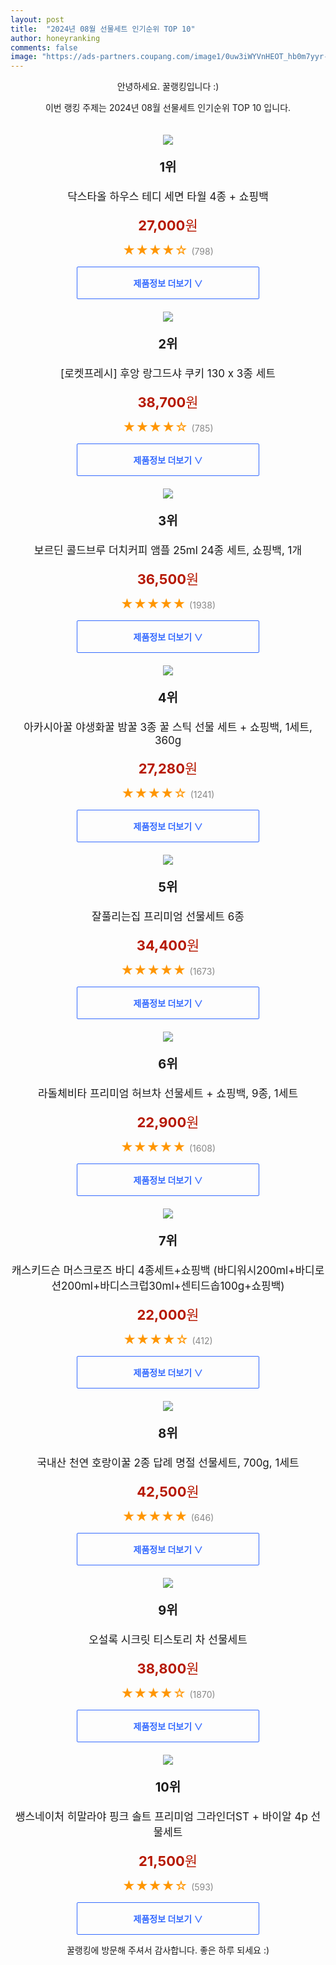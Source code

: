 ```yaml
---
layout: post
title:  "2024년 08월 선물세트 인기순위 TOP 10"
author: honeyranking
comments: false
image: "https://ads-partners.coupang.com/image1/0uw3iWYVnHEOT_hb0m7yyr-f4oBNFCFhTSyBceZeEqn_RvgB62CtTJPfqjo2_ntoD86rJ7MTKyEKc2NmqkQ_G2SeCsCgrl4v02EWsq0a2KOzVh75ol-qjyUuX3uAoemdx3pFzLuqEPFsvKRFg8EoHTMY31uYl8IjP2qmdlbdPZOLXIIgqILE1frnUjxMKb4LsVMVpHoCkJPl0cYR_OPmc4Ctw02NrL2QnCNKUsXsuqzgH6c8KnXqptO6071ZYJjTxfq2-ZuY9VloAia6O2as_OdZZgYWR9URKHf0"
---
```

<p style="text-align: center;">안녕하세요. 꿀랭킹입니다 :)</p>
<p style="text-align: center;">이번 랭킹 주제는 2024년 08월 선물세트 인기순위 TOP 10 입니다.</p><center><img src="https://ads-partners.coupang.com/image1/0uw3iWYVnHEOT_hb0m7yyr-f4oBNFCFhTSyBceZeEqn_RvgB62CtTJPfqjo2_ntoD86rJ7MTKyEKc2NmqkQ_G2SeCsCgrl4v02EWsq0a2KOzVh75ol-qjyUuX3uAoemdx3pFzLuqEPFsvKRFg8EoHTMY31uYl8IjP2qmdlbdPZOLXIIgqILE1frnUjxMKb4LsVMVpHoCkJPl0cYR_OPmc4Ctw02NrL2QnCNKUsXsuqzgH6c8KnXqptO6071ZYJjTxfq2-ZuY9VloAia6O2as_OdZZgYWR9URKHf0" style="margin-top:20px" /></center><p style="text-align: center; font-size: 20px"><b>1위</b></p><p style="text-align: center; font-size: 17px">닥스타올 하우스 테디 세면 타월 4종 + 쇼핑백</p><p style="text-align: center;"><span style="color: #b61800; font-size: 22px;"><b>27,000</b>원</span></p><p style="text-align: center;"><span style="color: #ff9600; font-size: 20px;">★★★★☆ </span><span style="color: #878787;">(798)</span></p><center><a href="https://link.coupang.com/re/AFFSDP?lptag=AF3899140&subid=honeyrank&pageKey=7772041365&itemId=20984687269&vendorItemId=75816437704&traceid=V0-153-ae30cf0797cf3902&requestid=20240816170001147097835135&token=31850C%7CMIXED"><div style="font-size: 14px; display: inline-block; padding: 15px 90px; color: #346aff; border-radius: 2px; border: 1px solid #346aff; cursor: pointer;"><b>제품정보 더보기 &or;</b></div></a></center><center><img src="https://ads-partners.coupang.com/image1/mf6YsFKWGQjcQ6t8mb_qmqHGiOig3jikpw4NXI8BZuI1nHDEqYWJjREeQl4rYOto9lbNKQFtSDeN7YdsKZxjvmLnsSGG0nQuinVbx3SdS2-9QWJ49DvrtA0TS8QkvmbjmDEVnHRR4KpHtUGeSL_JG0nS-Cr893GIxibpHE_MYurgkg2pDhpw-oDTE6iGBE8h80Oz5-cmFgYnqe0NldvBkG676POewKolbdzr79xTCf1MErBj0qpWZdnuUqLSQ-Cdbds0Yj3C6r9tBMpbj65ie1lUnobLQZSgTqmi" style="margin-top:20px" /></center><p style="text-align: center; font-size: 20px"><b>2위</b></p><p style="text-align: center; font-size: 17px">[로켓프레시] 후앙 랑그드샤 쿠키 130 x 3종 세트</p><p style="text-align: center;"><span style="color: #b61800; font-size: 22px;"><b>38,700</b>원</span></p><p style="text-align: center;"><span style="color: #ff9600; font-size: 20px;">★★★★☆ </span><span style="color: #878787;">(785)</span></p><center><a href="https://link.coupang.com/re/AFFSDP?lptag=AF3899140&subid=honeyrank&pageKey=6997397074&itemId=17147333192&vendorItemId=84320088709&traceid=V0-153-ac9cce597a150f71&requestid=20240816170001147097835135&token=31850C%7CMIXED"><div style="font-size: 14px; display: inline-block; padding: 15px 90px; color: #346aff; border-radius: 2px; border: 1px solid #346aff; cursor: pointer;"><b>제품정보 더보기 &or;</b></div></a></center><center><img src="https://ads-partners.coupang.com/image1/j5aoFDPW7RdI_7Qij3vwljKFNJZ3IVdQY0_QEaTgLcYhXKjPBgLKl_sjCsHb450Q1T0LFs9RHempJQWI46oDOwgGZ1_p2DjaovF6TiV_jgWxy5HIzSia5GDVifof7mHgudE19YVyaKocu-UDqrhmBFnpF6SQtREQGmhSymifg4wyrQv0p1k55hFv5R4xM6Yqa-bY2hXHapgxI_0FpFwqil_ZWhn_eZVnzlQuMpbFZEii1Etd2MG9A4e1zWrZ5MP1d1bt-X4bTL5oCScoqo5IY-5xCUuqmcXuVz6srgs4eQ==" style="margin-top:20px" /></center><p style="text-align: center; font-size: 20px"><b>3위</b></p><p style="text-align: center; font-size: 17px">보르딘 콜드브루 더치커피 앰플 25ml 24종 세트, 쇼핑백, 1개</p><p style="text-align: center;"><span style="color: #b61800; font-size: 22px;"><b>36,500</b>원</span></p><p style="text-align: center;"><span style="color: #ff9600; font-size: 20px;">★★★★★ </span><span style="color: #878787;">(1938)</span></p><center><a href="https://link.coupang.com/re/AFFSDP?lptag=AF3899140&subid=honeyrank&pageKey=7276608054&itemId=18569450844&vendorItemId=75540872267&traceid=V0-153-d02390330890b217&clickBeacon=89d31be0-5ba5-11ef-b27a-2c6a95c469ce%7E3&requestid=20240816170001147097835135&token=31850C%7CMIXED"><div style="font-size: 14px; display: inline-block; padding: 15px 90px; color: #346aff; border-radius: 2px; border: 1px solid #346aff; cursor: pointer;"><b>제품정보 더보기 &or;</b></div></a></center><center><img src="https://ads-partners.coupang.com/image1/ZElHi0gWCapQ28QCZAoX9EhZfmLxAqk3EqH-oqYhxkEWdHDqtOdHlWCCCggq_bmtFloANpdK_DK9BKM95-YXNM0qS_V0TqqU9tmXt2UYA-s7qxDdRxsqf04p0Gq5l53v0a5VDtVoWWz6mgmqZIXwAUTXPiWn2dHgYvpRvbcLw1ffwWHN-7WAmFn6WJ90_nZdi4ak0Td6vf-EQz_yirq_OhHjFrGeXTGsQNrQmssaY6131NervhA2xiGvHz4NpKWc6a8nw_fKCZnztTXH2_wnyQ_EnmIRE5Gfo6y48x52HByJ_S_pV3q1Yp-tBonfe6A=" style="margin-top:20px" /></center><p style="text-align: center; font-size: 20px"><b>4위</b></p><p style="text-align: center; font-size: 17px">아카시아꿀 야생화꿀 밤꿀 3종 꿀 스틱 선물 세트 + 쇼핑백, 1세트, 360g</p><p style="text-align: center;"><span style="color: #b61800; font-size: 22px;"><b>27,280</b>원</span></p><p style="text-align: center;"><span style="color: #ff9600; font-size: 20px;">★★★★☆ </span><span style="color: #878787;">(1241)</span></p><center><a href="https://link.coupang.com/re/AFFSDP?lptag=AF3899140&subid=honeyrank&pageKey=7849951200&itemId=21393541087&vendorItemId=88450225065&traceid=V0-153-0f75040584b4f306&clickBeacon=89d31be0-5ba5-11ef-84d5-37a5c901f88c%7E3&requestid=20240816170001147097835135&token=31850C%7CMIXED"><div style="font-size: 14px; display: inline-block; padding: 15px 90px; color: #346aff; border-radius: 2px; border: 1px solid #346aff; cursor: pointer;"><b>제품정보 더보기 &or;</b></div></a></center><center><img src="https://ads-partners.coupang.com/image1/vaOcBCYTG1CtN4k3vfRVKTIH8vrpgs5ScS_Ir-U_u1ekxYE09niA-MRk-AthI31LPwGcmvmUGbY_HedhuUHLAqCCknuB1rB1OQeLAYkToQhBNBRUzKJ2jO-nxsabg7T7_VxqKlZhf8fUXA2YcYPrQIVIKQjaQjNfEM6o3gvB_wMPPMh_Ds0TLJ_D9pAZlkT5s85gach_ZCDKrN65qTQMQZvU4Bt9zRK-V_abkilwICNto0g-OgACyz5BmQjxrQCSVnj69XenCoekm_QiPq7fQ_cICmg4TyCwq-WC" style="margin-top:20px" /></center><p style="text-align: center; font-size: 20px"><b>5위</b></p><p style="text-align: center; font-size: 17px">잘풀리는집 프리미엄 선물세트 6종</p><p style="text-align: center;"><span style="color: #b61800; font-size: 22px;"><b>34,400</b>원</span></p><p style="text-align: center;"><span style="color: #ff9600; font-size: 20px;">★★★★★ </span><span style="color: #878787;">(1673)</span></p><center><a href="https://link.coupang.com/re/AFFSDP?lptag=AF3899140&subid=honeyrank&pageKey=14581&itemId=19999280103&vendorItemId=3000014750&traceid=V0-153-4a0af045df78b46f&requestid=20240816170001147097835135&token=31850C%7CMIXED"><div style="font-size: 14px; display: inline-block; padding: 15px 90px; color: #346aff; border-radius: 2px; border: 1px solid #346aff; cursor: pointer;"><b>제품정보 더보기 &or;</b></div></a></center><center><img src="https://ads-partners.coupang.com/image1/dYLknHa-mtrzfeSidQqC5kBhqAAe6DGWzTnHxQP9uOYZx0NraAgUUaEvlv1P7f5Zfew4pGWtZ5NZc2SuzWRpqKzQwIBPPZ69y0uug_uppX7Yu5bFbwOz2CdR08pkwC9HJ0F5S9DABmBXXYtKFnGFyszIjoorl4ixBBZOao_C2roK8D2KW82Mh9ybPTme2akpGFyPhXYfajzbP4Ncl8efOCQLLs7e1X9wO5So8OZ0iMJNsIiWq-mgM_k3zOIdnw2wgDeUNn2mDbk3Qvs_YkvTzhZweBlE4XXH07sOmnKPMFQ=" style="margin-top:20px" /></center><p style="text-align: center; font-size: 20px"><b>6위</b></p><p style="text-align: center; font-size: 17px">라돌체비타 프리미엄 허브차 선물세트 + 쇼핑백, 9종, 1세트</p><p style="text-align: center;"><span style="color: #b61800; font-size: 22px;"><b>22,900</b>원</span></p><p style="text-align: center;"><span style="color: #ff9600; font-size: 20px;">★★★★★ </span><span style="color: #878787;">(1608)</span></p><center><a href="https://link.coupang.com/re/AFFSDP?lptag=AF3899140&subid=honeyrank&pageKey=6326065560&itemId=485080740&vendorItemId=4222394102&traceid=V0-153-64ff682046fca2a8&clickBeacon=89d31be0-5ba5-11ef-8c28-d43db51c2b8c%7E3&requestid=20240816170001147097835135&token=31850C%7CMIXED"><div style="font-size: 14px; display: inline-block; padding: 15px 90px; color: #346aff; border-radius: 2px; border: 1px solid #346aff; cursor: pointer;"><b>제품정보 더보기 &or;</b></div></a></center><center><img src="https://ads-partners.coupang.com/image1/0xbzzDTHDDNjLjun033JpRWz7w1Gxv2Uj6k2-6S3wcwodQKTY2tyntHZArFzrPj_633JyKtRBQIGsJWpxS_7xXy45jGWlN_8cr_M_Qby8NJ-7FclR_XXIsoOPnRgYHqlYi8BdAH2nLtF1G-TlOLlZTAS4uS_ojKsdkVEoeft6qzvrY750RE7eorcYfXB4ZqprHeo9X9vMCREu-iAXFPzHduXWnPMk0W51VxsnvMeX85EvPB7LjNtf_jjE7U3ZyXG6DciUvm_FCRX5NFtf29NC3c_mc7wEST2bhs=" style="margin-top:20px" /></center><p style="text-align: center; font-size: 20px"><b>7위</b></p><p style="text-align: center; font-size: 17px">캐스키드슨 머스크로즈 바디 4종세트+쇼핑백 (바디워시200ml+바디로션200ml+바디스크럽30ml+센티드솝100g+쇼핑백)</p><p style="text-align: center;"><span style="color: #b61800; font-size: 22px;"><b>22,000</b>원</span></p><p style="text-align: center;"><span style="color: #ff9600; font-size: 20px;">★★★★☆ </span><span style="color: #878787;">(412)</span></p><center><a href="https://link.coupang.com/re/AFFSDP?lptag=AF3899140&subid=honeyrank&pageKey=6726719570&itemId=15660533029&vendorItemId=82733285147&traceid=V0-153-65e8433acbf058e0&requestid=20240816170001147097835135&token=31850C%7CMIXED"><div style="font-size: 14px; display: inline-block; padding: 15px 90px; color: #346aff; border-radius: 2px; border: 1px solid #346aff; cursor: pointer;"><b>제품정보 더보기 &or;</b></div></a></center><center><img src="https://ads-partners.coupang.com/image1/o3SQ_JczSGlMRdLNo3crNSNgYlX-nPxZzD3NZtG70XRWD54ch-o1p-fvrZakkVzaT18_hzLz-jl8opZCdxmsnIVBwvd7Kn7mZNlfMPcA4s3v1Kcujjuaee7QRCUB1FtMJAzaZAjgGyFmxalHIZPxFKafUasC1NNFxUbALXsKJ6yjKI7-6aH61T9I6l7BF_CKRB-tK4cEO6WFKzqV-ONXEK8eX937MIlve_ix4gbNSY3ZECokTWIV9zAJcN0PHM1DqTFYYmUr_w2qDufZwO5-UxdJwUoC03iahsg9ZGo8Hlw29lwcWW7Ne001L1__DuU=" style="margin-top:20px" /></center><p style="text-align: center; font-size: 20px"><b>8위</b></p><p style="text-align: center; font-size: 17px">국내산 천연 호랑이꿀 2종 답례 명절 선물세트, 700g, 1세트</p><p style="text-align: center;"><span style="color: #b61800; font-size: 22px;"><b>42,500</b>원</span></p><p style="text-align: center;"><span style="color: #ff9600; font-size: 20px;">★★★★★ </span><span style="color: #878787;">(646)</span></p><center><a href="https://link.coupang.com/re/AFFSDP?lptag=AF3899140&subid=honeyrank&pageKey=7764752379&itemId=20947361005&vendorItemId=88013086215&traceid=V0-153-0501f5c600c7628a&clickBeacon=89d31be0-5ba5-11ef-b0fb-7a9d1bec6557%7E3&requestid=20240816170001147097835135&token=31850C%7CMIXED"><div style="font-size: 14px; display: inline-block; padding: 15px 90px; color: #346aff; border-radius: 2px; border: 1px solid #346aff; cursor: pointer;"><b>제품정보 더보기 &or;</b></div></a></center><center><img src="https://ads-partners.coupang.com/image1/UQMp4s7pawWyC4IiUVWl7YuCn4ZQJ5PBuBWhHl_WzbAmCx-Gtotew27dUZFphqhZXgT8qt3V88stf5rLfMJmnEiiY9eHS-DbKxIl7cupuDB1YervvZppuQSli8ajE8RQpkdDqSc_1Ngy_y2q7sEDc6_y6CUQVORae5fOXI-yizoagjeYp75JhGPXWLxWRQHEMZ6WFp1TvUZtZ-X-qEZ3DjoClw8IftGMVMbLOqQ57IYGAJvG6f1f6rn5DoLgPfC0NJU4SqfEtjB6iMEjO1wHybBbOS0jqiXYa1e4" style="margin-top:20px" /></center><p style="text-align: center; font-size: 20px"><b>9위</b></p><p style="text-align: center; font-size: 17px">오설록 시크릿 티스토리 차 선물세트</p><p style="text-align: center;"><span style="color: #b61800; font-size: 22px;"><b>38,800</b>원</span></p><p style="text-align: center;"><span style="color: #ff9600; font-size: 20px;">★★★★☆ </span><span style="color: #878787;">(1870)</span></p><center><a href="https://link.coupang.com/re/AFFSDP?lptag=AF3899140&subid=honeyrank&pageKey=2304054783&itemId=3971369635&vendorItemId=71955729920&traceid=V0-153-0214645611255db1&requestid=20240816170001147097835135&token=31850C%7CMIXED"><div style="font-size: 14px; display: inline-block; padding: 15px 90px; color: #346aff; border-radius: 2px; border: 1px solid #346aff; cursor: pointer;"><b>제품정보 더보기 &or;</b></div></a></center><center><img src="https://ads-partners.coupang.com/image1/tIGl4L6RHmlObvtJtC0bSrpfD3OGEahCeOfGbpP_Ku5I6zAEOyaWEjhjMfwlK3V7cWXq5aY5MS1xst58DO1FhC1G1ks2iVQcQTtxNRM9I5pHq-EAwZQtofd4_cSUQoqeg_xpA5WyoAyloucRcqgpPLuxXC3njj3Bm4qivdyEDg-GUJbRg2ADjT_hz_05YACs0_efMs5r5xO0gK1_gv6G4SUHU4t4HsoOzXeMWTDAk5Lyb7mBiugzmjMW5JsmCpekM1clMZGhj7rafwlK-C6xBsoRA-z6W4g5K7urcA==" style="margin-top:20px" /></center><p style="text-align: center; font-size: 20px"><b>10위</b></p><p style="text-align: center; font-size: 17px">쌩스네이처 히말라야 핑크 솔트 프리미엄 그라인더ST + 바이알 4p 선물세트</p><p style="text-align: center;"><span style="color: #b61800; font-size: 22px;"><b>21,500</b>원</span></p><p style="text-align: center;"><span style="color: #ff9600; font-size: 20px;">★★★★☆ </span><span style="color: #878787;">(593)</span></p><center><a href="https://link.coupang.com/re/AFFSDP?lptag=AF3899140&subid=honeyrank&pageKey=2240278009&itemId=3826430861&vendorItemId=71811285939&traceid=V0-153-d347307d88052261&requestid=20240816170001147097835135&token=31850C%7CMIXED"><div style="font-size: 14px; display: inline-block; padding: 15px 90px; color: #346aff; border-radius: 2px; border: 1px solid #346aff; cursor: pointer;"><b>제품정보 더보기 &or;</b></div></a></center><p style="text-align: center;">꿀랭킹에 방문해 주셔서 감사합니다. 좋은 하루 되세요 :)</p>